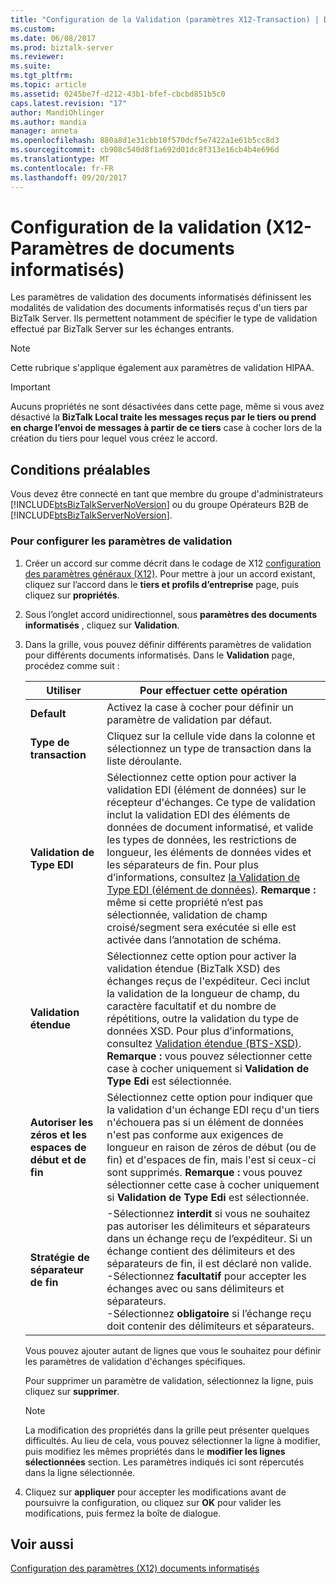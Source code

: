 ```yaml
---
title: "Configuration de la Validation (paramètres X12-Transaction) | Documents Microsoft"
ms.custom: 
ms.date: 06/08/2017
ms.prod: biztalk-server
ms.reviewer: 
ms.suite: 
ms.tgt_pltfrm: 
ms.topic: article
ms.assetid: 0245be7f-d212-43b1-bfef-cbcbd851b5c0
caps.latest.revision: "17"
author: MandiOhlinger
ms.author: mandia
manager: anneta
ms.openlocfilehash: 880a8d1e31cbb10f570dcf5e7422a1e61b5cc8d3
ms.sourcegitcommit: cb908c540d8f1a692d01dc8f313e16cb4b4e696d
ms.translationtype: MT
ms.contentlocale: fr-FR
ms.lasthandoff: 09/20/2017
---
```

# <a name="configuring-validation-x12-transaction-set-settings"></a>Configuration de la validation (X12-Paramètres de documents informatisés)
Les paramètres de validation des documents informatisés définissent les modalités de validation des documents informatisés reçus d'un tiers par BizTalk Server. Ils permettent notamment de spécifier le type de validation effectué par BizTalk Server sur les échanges entrants.  
  
> [!NOTE]
>  Cette rubrique s'applique également aux paramètres de validation HIPAA.  
  
> [!IMPORTANT]
>  Aucuns propriétés ne sont désactivées dans cette page, même si vous avez désactivé la **BizTalk Local traite les messages reçus par le tiers ou prend en charge l’envoi de messages à partir de ce tiers** case à cocher lors de la création du tiers pour lequel vous créez le accord.  
  
## <a name="prerequisites"></a>Conditions préalables  
 Vous devez être connecté en tant que membre du groupe d'administrateurs [!INCLUDE[btsBizTalkServerNoVersion](../includes/btsbiztalkservernoversion-md.md)] ou du groupe Opérateurs B2B de  [!INCLUDE[btsBizTalkServerNoVersion](../includes/btsbiztalkservernoversion-md.md)].  
  
### <a name="to-configure-validation-settings"></a>Pour configurer les paramètres de validation  
  
1.  Créer un accord sur comme décrit dans le codage de X12 [configuration des paramètres généraux (X12)](../core/configuring-general-settings-x12.md). Pour mettre à jour un accord existant, cliquez sur l’accord dans le **tiers et profils d’entreprise** page, puis cliquez sur **propriétés**.  
  
2.  Sous l’onglet accord unidirectionnel, sous **paramètres des documents informatisés** , cliquez sur **Validation**.  
  
3.  Dans la grille, vous pouvez définir différents paramètres de validation pour différents documents informatisés. Dans le **Validation** page, procédez comme suit :  
  
    |Utiliser|Pour effectuer cette opération|  
    |--------------|----------------|  
    |**Default**|Activez la case à cocher pour définir un paramètre de validation par défaut.|  
    |**Type de transaction**|Cliquez sur la cellule vide dans la colonne et sélectionnez un type de transaction dans la liste déroulante.|  
    |**Validation de Type EDI**|Sélectionnez cette option pour activer la validation EDI (élément de données) sur le récepteur d'échanges. Ce type de validation inclut la validation EDI des éléments de données de document informatisé, et valide les types de données, les restrictions de longueur, les éléments de données vides et les séparateurs de fin. Pour plus d’informations, consultez [la Validation de Type EDI (élément de données)](../core/edi-type-data-element-validation.md). **Remarque :** même si cette propriété n’est pas sélectionnée, validation de champ croisé/segment sera exécutée si elle est activée dans l’annotation de schéma.|  
    |**Validation étendue**|Sélectionnez cette option pour activer la validation étendue (BizTalk XSD) des échanges reçus de l'expéditeur. Ceci inclut la validation de la longueur de champ, du caractère facultatif et du nombre de répétitions, outre la validation du type de données XSD. Pour plus d’informations, consultez [Validation étendue (BTS-XSD)](../core/extended-bts-xsd-validation.md). **Remarque :** vous pouvez sélectionner cette case à cocher uniquement si **Validation de Type Edi** est sélectionnée.|  
    |**Autoriser les zéros et les espaces de début et de fin**|Sélectionnez cette option pour indiquer que la validation d'un échange EDI reçu d'un tiers n'échouera pas si un élément de données n'est pas conforme aux exigences de longueur en raison de zéros de début (ou de fin) et d'espaces de fin, mais l'est si ceux-ci sont supprimés. **Remarque :** vous pouvez sélectionner cette case à cocher uniquement si **Validation de Type Edi** est sélectionnée.|  
    |**Stratégie de séparateur de fin**|-Sélectionnez **interdit** si vous ne souhaitez pas autoriser les délimiteurs et séparateurs dans un échange reçu de l’expéditeur. Si un échange contient des délimiteurs et des séparateurs de fin, il est déclaré non valide.<br />-Sélectionnez **facultatif** pour accepter les échanges avec ou sans délimiteurs et séparateurs.<br />-Sélectionnez **obligatoire** si l’échange reçu doit contenir des délimiteurs et séparateurs.|  
  
     Vous pouvez ajouter autant de lignes que vous le souhaitez pour définir les paramètres de validation d'échanges spécifiques.  
  
     Pour supprimer un paramètre de validation, sélectionnez la ligne, puis cliquez sur **supprimer**.  
  
    > [!NOTE]
    >  La modification des propriétés dans la grille peut présenter quelques difficultés. Au lieu de cela, vous pouvez sélectionner la ligne à modifier, puis modifiez les mêmes propriétés dans le **modifier les lignes sélectionnées** section. Les paramètres indiqués ici sont répercutés dans la ligne sélectionnée.  
  
4.  Cliquez sur **appliquer** pour accepter les modifications avant de poursuivre la configuration, ou cliquez sur **OK** pour valider les modifications, puis fermez la boîte de dialogue.  
  
## <a name="see-also"></a>Voir aussi  
 [Configuration des paramètres (X12) documents informatisés](../core/configuring-transaction-set-settings-x12.md)